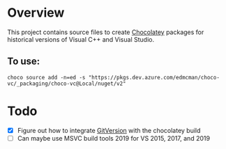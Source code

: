 # Overview

This project contains source files to create
[Chocolatey](https://chocolatey.org/) packages for historical versions
of Visual C++ and Visual Studio.

## To use:

`choco source add -n=ed -s "https://pkgs.dev.azure.com/edmcman/choco-vc/_packaging/choco-vc@Local/nuget/v2"`

# Todo

- [x] Figure out how to integrate
    [GitVersion](https://gitversion.readthedocs.io/en/latest/input/docs/build-server-support/build-server/azure-devops/)
    with the chocolatey build
- [ ] Can maybe use MSVC build tools 2019 for VS 2015, 2017, and 2019
